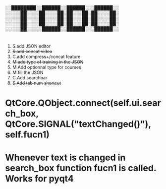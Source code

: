 

 ░░████████░░██████░░██████░░░██████░░  
 ░░░░░██░░░░██░░░░██░██░░░██░██░░░░██░  
 ░░░░░██░░░░██░░░░██░██░░░██░██░░░░██░  
 ░░░░░██░░░░██░░░░██░██░░░██░██░░░░██░  
 ░░░░░██░░░░░██████░░██████░░░██████░░  
#

1. S.add JSON editor
2. ~~S.add concat video~~
3. C.add compress+/concat feature
4. ~~M.add type of training in the JSON~~
5. M.Add optionnal type for courses
6. M.fill the JSON
7. C.Add searchbar
8. ~~S.Add tab num shortcut~~





# QtCore.QObject.connect(self.ui.search_box, QtCore.SIGNAL("textChanged()"), self.fucn1)
# Whenever text is changed in search_box function fucn1 is called. Works for pyqt4  